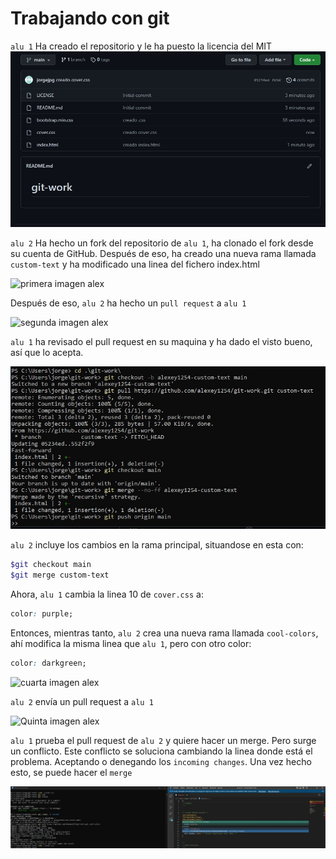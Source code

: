 # Trabajando con git

`alu 1` Ha creado el repositorio y le ha puesto la licencia del MIT
![Primera imagen jorge](https://github.com/alexey1254/dpl22-23/blob/main/INFORMES/UT1-A1/img/jorge-1.jpeg)

`alu 2` Ha hecho un fork del repositorio de `alu 1`, ha clonado el fork desde su cuenta de GitHub. Después de eso, ha creado una nueva rama llamada `custom-text` y ha modificado una linea del fichero index.html

![primera imagen alex](https://github.com/alexey1254/dpl22-23/blob/main/INFORMES/UT1-A1/img/alex-1.jpeg)

Después de eso, `alu 2` ha hecho un `pull request` a `alu 1`

![segunda imagen alex](https://github.com/alexey1254/dpl22-23/blob/main/INFORMES/UT1-A1/img/alex-3.jpeg)

`alu 1` ha revisado el pull request en su maquina y ha dado el visto bueno, así que lo acepta.

![tercera imagen jorge](https://github.com/alexey1254/dpl22-23/blob/main/INFORMES/UT1-A1/img/jorge-3.jpeg)

`alu 2` incluye los cambios en la rama principal, situandose en esta con:

```bash
$git checkout main
$git merge custom-text
```

Ahora, `alu 1` cambia la linea 10 de `cover.css` a:

```css
color: purple;
```

Entonces, mientras tanto, `alu 2` crea una nueva rama llamada `cool-colors`, ahí modifica la misma linea que `alu 1`, pero con otro color:

```css
color: darkgreen;
```

![cuarta imagen alex](https://github.com/alexey1254/dpl22-23/blob/main/INFORMES/UT1-A1/img/alex-4.jpeg)

`alu 2` envía un pull request a `alu 1`

![Quinta imagen alex](https://github.com/alexey1254/dpl22-23/blob/main/INFORMES/UT1-A1/img/alex-5.jpeg)

`alu 1` prueba el pull request de `alu 2` y quiere hacer un merge. Pero surge un conflicto. Este conflicto se soluciona cambiando la linea donde está el problema. Aceptando o denegando los `incoming changes`. Una vez hecho esto, se puede hacer el `merge`

![Conflicto](https://github.com/alexey1254/dpl22-23/blob/main/INFORMES/UT1-A1/img/jorge-5.jpeg)
